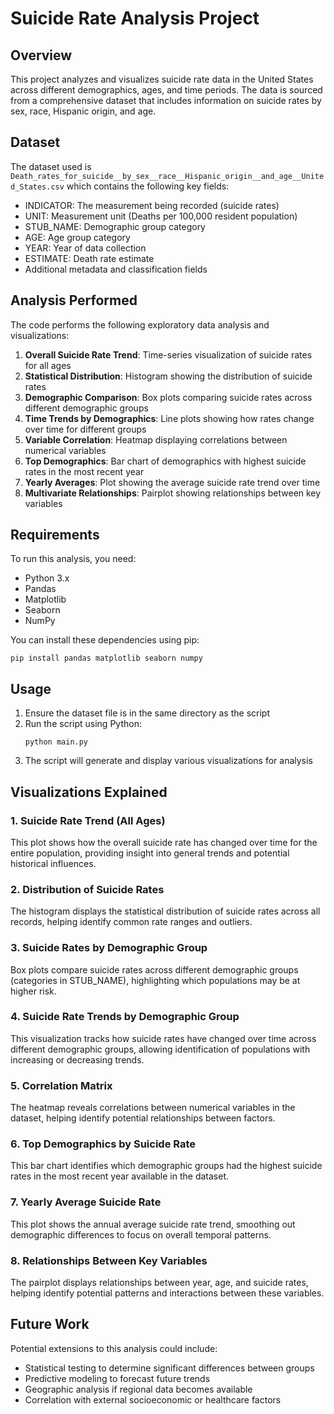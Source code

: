 # Suicide Rate Analysis Project

## Overview
This project analyzes and visualizes suicide rate data in the United States across different demographics, ages, and time periods. The data is sourced from a comprehensive dataset that includes information on suicide rates by sex, race, Hispanic origin, and age.

## Dataset
The dataset used is `Death_rates_for_suicide__by_sex__race__Hispanic_origin__and_age__United_States.csv` which contains the following key fields:
- INDICATOR: The measurement being recorded (suicide rates)
- UNIT: Measurement unit (Deaths per 100,000 resident population)
- STUB_NAME: Demographic group category
- AGE: Age group category
- YEAR: Year of data collection
- ESTIMATE: Death rate estimate
- Additional metadata and classification fields

## Analysis Performed
The code performs the following exploratory data analysis and visualizations:

1. **Overall Suicide Rate Trend**: Time-series visualization of suicide rates for all ages
2. **Statistical Distribution**: Histogram showing the distribution of suicide rates
3. **Demographic Comparison**: Box plots comparing suicide rates across different demographic groups
4. **Time Trends by Demographics**: Line plots showing how rates change over time for different groups
5. **Variable Correlation**: Heatmap displaying correlations between numerical variables
6. **Top Demographics**: Bar chart of demographics with highest suicide rates in the most recent year
7. **Yearly Averages**: Plot showing the average suicide rate trend over time
8. **Multivariate Relationships**: Pairplot showing relationships between key variables

## Requirements
To run this analysis, you need:
- Python 3.x
- Pandas
- Matplotlib
- Seaborn
- NumPy

You can install these dependencies using pip:
```
pip install pandas matplotlib seaborn numpy
```

## Usage
1. Ensure the dataset file is in the same directory as the script
2. Run the script using Python:
   ```
   python main.py
   ```
3. The script will generate and display various visualizations for analysis

## Visualizations Explained

### 1. Suicide Rate Trend (All Ages)
This plot shows how the overall suicide rate has changed over time for the entire population, providing insight into general trends and potential historical influences.

### 2. Distribution of Suicide Rates
The histogram displays the statistical distribution of suicide rates across all records, helping identify common rate ranges and outliers.

### 3. Suicide Rates by Demographic Group
Box plots compare suicide rates across different demographic groups (categories in STUB_NAME), highlighting which populations may be at higher risk.

### 4. Suicide Rate Trends by Demographic Group
This visualization tracks how suicide rates have changed over time across different demographic groups, allowing identification of populations with increasing or decreasing trends.

### 5. Correlation Matrix
The heatmap reveals correlations between numerical variables in the dataset, helping identify potential relationships between factors.

### 6. Top Demographics by Suicide Rate
This bar chart identifies which demographic groups had the highest suicide rates in the most recent year available in the dataset.

### 7. Yearly Average Suicide Rate
This plot shows the annual average suicide rate trend, smoothing out demographic differences to focus on overall temporal patterns.

### 8. Relationships Between Key Variables
The pairplot displays relationships between year, age, and suicide rates, helping identify potential patterns and interactions between these variables.

## Future Work
Potential extensions to this analysis could include:
- Statistical testing to determine significant differences between groups
- Predictive modeling to forecast future trends
- Geographic analysis if regional data becomes available
- Correlation with external socioeconomic or healthcare factors
